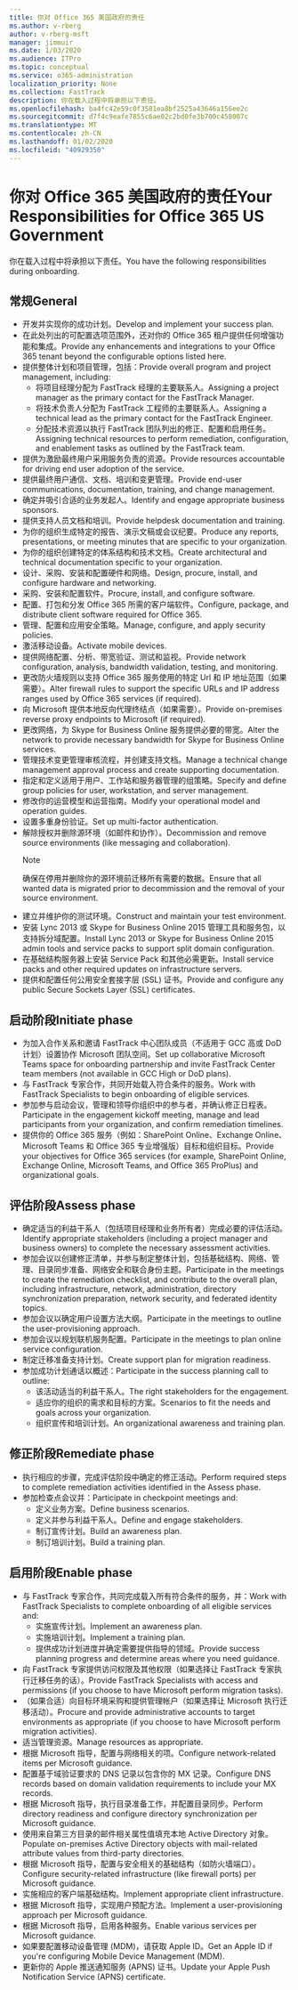 ```yaml
---
title: 你对 Office 365 美国政府的责任
ms.author: v-rberg
author: v-rberg-msft
manager: jimmuir
ms.date: 1/03/2020
ms.audience: ITPro
ms.topic: conceptual
ms.service: o365-administration
localization_priority: None
ms.collection: FastTrack
description: 你在载入过程中将承担以下责任。
ms.openlocfilehash: ba4fc42e59c0f3581ea8bf2525a43646a156ee2c
ms.sourcegitcommit: d7f4c9eafe7855c6ae02c2bd0fe3b700c458007c
ms.translationtype: MT
ms.contentlocale: zh-CN
ms.lasthandoff: 01/02/2020
ms.locfileid: "40929350"
---
```

# <a name="your-responsibilities-for-office-365-us-government"></a><span data-ttu-id="e8b32-103">你对 Office 365 美国政府的责任</span><span class="sxs-lookup"><span data-stu-id="e8b32-103">Your Responsibilities for Office 365 US Government</span></span>

<span data-ttu-id="e8b32-104">你在载入过程中将承担以下责任。</span><span class="sxs-lookup"><span data-stu-id="e8b32-104">You have the following responsibilities during onboarding.</span></span>
  
## <a name="general"></a><span data-ttu-id="e8b32-105">常规</span><span class="sxs-lookup"><span data-stu-id="e8b32-105">General</span></span>

- <span data-ttu-id="e8b32-106">开发并实现你的成功计划。</span><span class="sxs-lookup"><span data-stu-id="e8b32-106">Develop and implement your success plan.</span></span>   
- <span data-ttu-id="e8b32-107">在此处列出的可配置选项范围外，还对你的 Office 365 租户提供任何增强功能和集成。</span><span class="sxs-lookup"><span data-stu-id="e8b32-107">Provide any enhancements and integrations to your Office 365 tenant beyond the configurable options listed here.</span></span>    
- <span data-ttu-id="e8b32-108">提供整体计划和项目管理，包括：</span><span class="sxs-lookup"><span data-stu-id="e8b32-108">Provide overall program and project management, including:</span></span>     
  - <span data-ttu-id="e8b32-109">将项目经理分配为 FastTrack 经理的主要联系人。</span><span class="sxs-lookup"><span data-stu-id="e8b32-109">Assigning a project manager as the primary contact for the FastTrack Manager.</span></span>   
  - <span data-ttu-id="e8b32-110">将技术负责人分配为 FastTrack 工程师的主要联系人。</span><span class="sxs-lookup"><span data-stu-id="e8b32-110">Assigning a technical lead as the primary contact for the FastTrack Engineer.</span></span>  
  - <span data-ttu-id="e8b32-111">分配技术资源以执行 FastTrack 团队列出的修正、配置和启用任务。</span><span class="sxs-lookup"><span data-stu-id="e8b32-111">Assigning technical resources to perform remediation, configuration, and enablement tasks as outlined by the FastTrack team.</span></span>   
- <span data-ttu-id="e8b32-112">提供为激励最终用户采用服务负责的资源。</span><span class="sxs-lookup"><span data-stu-id="e8b32-112">Provide resources accountable for driving end user adoption of the service.</span></span>    
- <span data-ttu-id="e8b32-113">提供最终用户通信、文档、培训和变更管理。</span><span class="sxs-lookup"><span data-stu-id="e8b32-113">Provide end-user communications, documentation, training, and change management.</span></span>    
- <span data-ttu-id="e8b32-114">确定并吸引合适的业务发起人。</span><span class="sxs-lookup"><span data-stu-id="e8b32-114">Identify and engage appropriate business sponsors.</span></span>     
- <span data-ttu-id="e8b32-115">提供支持人员文档和培训。</span><span class="sxs-lookup"><span data-stu-id="e8b32-115">Provide helpdesk documentation and training.</span></span>     
- <span data-ttu-id="e8b32-116">为你的组织生成特定的报告、演示文稿或会议纪要。</span><span class="sxs-lookup"><span data-stu-id="e8b32-116">Produce any reports, presentations, or meeting minutes that are specific to your organization.</span></span>     
- <span data-ttu-id="e8b32-117">为你的组织创建特定的体系结构和技术文档。</span><span class="sxs-lookup"><span data-stu-id="e8b32-117">Create architectural and technical documentation specific to your organization.</span></span>     
- <span data-ttu-id="e8b32-118">设计、采购、安装和配置硬件和网络。</span><span class="sxs-lookup"><span data-stu-id="e8b32-118">Design, procure, install, and configure hardware and networking.</span></span>    
- <span data-ttu-id="e8b32-119">采购、安装和配置软件。</span><span class="sxs-lookup"><span data-stu-id="e8b32-119">Procure, install, and configure software.</span></span>     
- <span data-ttu-id="e8b32-120">配置、打包和分发 Office 365 所需的客户端软件。</span><span class="sxs-lookup"><span data-stu-id="e8b32-120">Configure, package, and distribute client software required for Office 365.</span></span>    
- <span data-ttu-id="e8b32-121">管理、配置和应用安全策略。</span><span class="sxs-lookup"><span data-stu-id="e8b32-121">Manage, configure, and apply security policies.</span></span>    
- <span data-ttu-id="e8b32-122">激活移动设备。</span><span class="sxs-lookup"><span data-stu-id="e8b32-122">Activate mobile devices.</span></span>    
- <span data-ttu-id="e8b32-123">提供网络配置、分析、带宽验证、测试和监视。</span><span class="sxs-lookup"><span data-stu-id="e8b32-123">Provide network configuration, analysis, bandwidth validation, testing, and monitoring.</span></span> 
- <span data-ttu-id="e8b32-124">更改防火墙规则以支持 Office 365 服务使用的特定 Url 和 IP 地址范围（如果需要）。</span><span class="sxs-lookup"><span data-stu-id="e8b32-124">Alter firewall rules to support the specific URLs and IP address ranges used by Office 365 services (if required).</span></span>
- <span data-ttu-id="e8b32-125">向 Microsoft 提供本地反向代理终结点（如果需要）。</span><span class="sxs-lookup"><span data-stu-id="e8b32-125">Provide on-premises reverse proxy endpoints to Microsoft (if required).</span></span>     
- <span data-ttu-id="e8b32-126">更改网络，为 Skype for Business Online 服务提供必要的带宽。</span><span class="sxs-lookup"><span data-stu-id="e8b32-126">Alter the network to provide necessary bandwidth for Skype for Business Online services.</span></span>   
- <span data-ttu-id="e8b32-127">管理技术变更管理审核流程，并创建支持文档。</span><span class="sxs-lookup"><span data-stu-id="e8b32-127">Manage a technical change management approval process and create supporting documentation.</span></span>    
- <span data-ttu-id="e8b32-128">指定和定义适用于用户、工作站和服务器管理的组策略。</span><span class="sxs-lookup"><span data-stu-id="e8b32-128">Specify and define group policies for user, workstation, and server management.</span></span>    
- <span data-ttu-id="e8b32-129">修改你的运营模型和运营指南。</span><span class="sxs-lookup"><span data-stu-id="e8b32-129">Modify your operational model and operation guides.</span></span>   
- <span data-ttu-id="e8b32-130">设置多重身份验证。</span><span class="sxs-lookup"><span data-stu-id="e8b32-130">Set up multi-factor authentication.</span></span>   
- <span data-ttu-id="e8b32-131">解除授权并删除源环境（如邮件和协作）。</span><span class="sxs-lookup"><span data-stu-id="e8b32-131">Decommission and remove source environments (like messaging and collaboration).</span></span> 
    > [!NOTE]
    > <span data-ttu-id="e8b32-132">确保在停用并删除你的源环境前迁移所有需要的数据。</span><span class="sxs-lookup"><span data-stu-id="e8b32-132">Ensure that all wanted data is migrated prior to decommission and the removal of your source environment.</span></span>   
- <span data-ttu-id="e8b32-133">建立并维护你的测试环境。</span><span class="sxs-lookup"><span data-stu-id="e8b32-133">Construct and maintain your test environment.</span></span>  
- <span data-ttu-id="e8b32-134">安装 Lync 2013 或 Skype for Business Online 2015 管理工具和服务包，以支持拆分域配置。</span><span class="sxs-lookup"><span data-stu-id="e8b32-134">Install Lync 2013 or Skype for Business Online 2015 admin tools and service packs to support split domain configuration.</span></span>    
- <span data-ttu-id="e8b32-135">在基础结构服务器上安装 Service Pack 和其他必需更新。</span><span class="sxs-lookup"><span data-stu-id="e8b32-135">Install service packs and other required updates on infrastructure servers.</span></span>     
- <span data-ttu-id="e8b32-136">提供和配置任何公用安全套接字层 (SSL) 证书。</span><span class="sxs-lookup"><span data-stu-id="e8b32-136">Provide and configure any public Secure Sockets Layer (SSL) certificates.</span></span> 
    
## <a name="initiate-phase"></a><span data-ttu-id="e8b32-137">启动阶段</span><span class="sxs-lookup"><span data-stu-id="e8b32-137">Initiate phase</span></span>

- <span data-ttu-id="e8b32-138">为加入合作关系和邀请 FastTrack 中心团队成员（不适用于 GCC 高或 DoD 计划）设置协作 Microsoft 团队空间。</span><span class="sxs-lookup"><span data-stu-id="e8b32-138">Set up collaborative Microsoft Teams space for onboarding partnership and invite FastTrack Center team members (not available in GCC High or DoD plans).</span></span>   
- <span data-ttu-id="e8b32-139">与 FastTrack 专家合作，共同开始载入符合条件的服务。</span><span class="sxs-lookup"><span data-stu-id="e8b32-139">Work with FastTrack Specialists to begin onboarding of eligible services.</span></span>    
- <span data-ttu-id="e8b32-140">参加参与启动会议，管理和领导你组织中的参与者，并确认修正日程表。</span><span class="sxs-lookup"><span data-stu-id="e8b32-140">Participate in the engagement kickoff meeting, manage and lead participants from your organization, and confirm remediation timelines.</span></span>    
- <span data-ttu-id="e8b32-141">提供你的 Office 365 服务（例如：SharePoint Online、Exchange Online、Microsoft Teams 和 Office 365 专业增强版）目标和组织目标。</span><span class="sxs-lookup"><span data-stu-id="e8b32-141">Provide your objectives for Office 365 services (for example, SharePoint Online, Exchange Online, Microsoft Teams, and Office 365 ProPlus) and organizational goals.</span></span>
    
## <a name="assess-phase"></a><span data-ttu-id="e8b32-142">评估阶段</span><span class="sxs-lookup"><span data-stu-id="e8b32-142">Assess phase</span></span>

- <span data-ttu-id="e8b32-143">确定适当的利益干系人（包括项目经理和业务所有者）完成必要的评估活动。</span><span class="sxs-lookup"><span data-stu-id="e8b32-143">Identify appropriate stakeholders (including a project manager and business owners) to complete the necessary assessment activities.</span></span>    
- <span data-ttu-id="e8b32-144">参加会议以创建修正清单，并参与制定整体计划，包括基础结构、网络、管理、目录同步准备、网络安全和联合身份主题。</span><span class="sxs-lookup"><span data-stu-id="e8b32-144">Participate in the meetings to create the remediation checklist, and contribute to the overall plan, including infrastructure, network, administration, directory synchronization preparation, network security, and federated identity topics.</span></span> 
- <span data-ttu-id="e8b32-145">参加会议以确定用户设置方法大纲。</span><span class="sxs-lookup"><span data-stu-id="e8b32-145">Participate in the meetings to outline the user-provisioning approach.</span></span>     
- <span data-ttu-id="e8b32-146">参加会议以规划联机服务配置。</span><span class="sxs-lookup"><span data-stu-id="e8b32-146">Participate in the meetings to plan online service configuration.</span></span>    
- <span data-ttu-id="e8b32-147">制定迁移准备支持计划。</span><span class="sxs-lookup"><span data-stu-id="e8b32-147">Create support plan for migration readiness.</span></span>    
- <span data-ttu-id="e8b32-148">参加成功计划通话以概述：</span><span class="sxs-lookup"><span data-stu-id="e8b32-148">Participate in the success planning call to outline:</span></span>   
  - <span data-ttu-id="e8b32-149">该活动适当的利益干系人。</span><span class="sxs-lookup"><span data-stu-id="e8b32-149">The right stakeholders for the engagement.</span></span>   
  - <span data-ttu-id="e8b32-150">适应你的组织的需求和目标的方案。</span><span class="sxs-lookup"><span data-stu-id="e8b32-150">Scenarios to fit the needs and goals across your organization.</span></span>   
  - <span data-ttu-id="e8b32-151">组织宣传和培训计划。</span><span class="sxs-lookup"><span data-stu-id="e8b32-151">An organizational awareness and training plan.</span></span>
    
## <a name="remediate-phase"></a><span data-ttu-id="e8b32-152">修正阶段</span><span class="sxs-lookup"><span data-stu-id="e8b32-152">Remediate phase</span></span>

- <span data-ttu-id="e8b32-153">执行相应的步骤，完成评估阶段中确定的修正活动。</span><span class="sxs-lookup"><span data-stu-id="e8b32-153">Perform required steps to complete remediation activities identified in the Assess phase.</span></span>  
- <span data-ttu-id="e8b32-154">参加检查点会议并：</span><span class="sxs-lookup"><span data-stu-id="e8b32-154">Participate in checkpoint meetings and:</span></span>   
  - <span data-ttu-id="e8b32-155">定义业务方案。</span><span class="sxs-lookup"><span data-stu-id="e8b32-155">Define business scenarios.</span></span>  
  - <span data-ttu-id="e8b32-156">定义并参与利益干系人。</span><span class="sxs-lookup"><span data-stu-id="e8b32-156">Define and engage stakeholders.</span></span>  
  - <span data-ttu-id="e8b32-157">制订宣传计划。</span><span class="sxs-lookup"><span data-stu-id="e8b32-157">Build an awareness plan.</span></span> 
  - <span data-ttu-id="e8b32-158">制订培训计划。</span><span class="sxs-lookup"><span data-stu-id="e8b32-158">Build a training plan.</span></span>
    
## <a name="enable-phase"></a><span data-ttu-id="e8b32-159">启用阶段</span><span class="sxs-lookup"><span data-stu-id="e8b32-159">Enable phase</span></span>

- <span data-ttu-id="e8b32-160">与 FastTrack 专家合作，共同完成载入所有符合条件的服务，并：</span><span class="sxs-lookup"><span data-stu-id="e8b32-160">Work with FastTrack Specialists to complete onboarding of all eligible services and:</span></span>  
  - <span data-ttu-id="e8b32-161">实施宣传计划。</span><span class="sxs-lookup"><span data-stu-id="e8b32-161">Implement an awareness plan.</span></span>   
  - <span data-ttu-id="e8b32-162">实施培训计划。</span><span class="sxs-lookup"><span data-stu-id="e8b32-162">Implement a training plan.</span></span>   
  - <span data-ttu-id="e8b32-163">提供成功计划进度并确定需要提供指导的领域。</span><span class="sxs-lookup"><span data-stu-id="e8b32-163">Provide success planning progress and determine areas where you need guidance.</span></span>  
- <span data-ttu-id="e8b32-164">向 FastTrack 专家提供访问权限及其他权限（如果选择让 FastTrack 专家执行迁移任务的话）。</span><span class="sxs-lookup"><span data-stu-id="e8b32-164">Provide FastTrack Specialists with access and permissions (if you choose to have Microsoft perform migration tasks).</span></span>   
- <span data-ttu-id="e8b32-165">（如果合适）向目标环境采购和提供管理帐户（如果选择让 Microsoft 执行迁移活动）。</span><span class="sxs-lookup"><span data-stu-id="e8b32-165">Procure and provide administrative accounts to target environments as appropriate (if you choose to have Microsoft perform migration activities).</span></span>    
- <span data-ttu-id="e8b32-166">适当管理资源。</span><span class="sxs-lookup"><span data-stu-id="e8b32-166">Manage resources as appropriate.</span></span>     
- <span data-ttu-id="e8b32-167">根据 Microsoft 指导，配置与网络相关的项。</span><span class="sxs-lookup"><span data-stu-id="e8b32-167">Configure network-related items per Microsoft guidance.</span></span>    
- <span data-ttu-id="e8b32-168">配置基于域验证要求的 DNS 记录以包含你的 MX 记录。</span><span class="sxs-lookup"><span data-stu-id="e8b32-168">Configure DNS records based on domain validation requirements to include your MX records.</span></span>    
- <span data-ttu-id="e8b32-169">根据 Microsoft 指导，执行目录准备工作，并配置目录同步。</span><span class="sxs-lookup"><span data-stu-id="e8b32-169">Perform directory readiness and configure directory synchronization per Microsoft guidance.</span></span>   
- <span data-ttu-id="e8b32-170">使用来自第三方目录的邮件相关属性值填充本地 Active Directory 对象。</span><span class="sxs-lookup"><span data-stu-id="e8b32-170">Populate on-premises Active Directory objects with mail-related attribute values from third-party directories.</span></span>    
- <span data-ttu-id="e8b32-171">根据 Microsoft 指导，配置与安全相关的基础结构（如防火墙端口）。</span><span class="sxs-lookup"><span data-stu-id="e8b32-171">Configure security-related infrastructure (like firewall ports) per Microsoft guidance.</span></span>    
- <span data-ttu-id="e8b32-172">实施相应的客户端基础结构。</span><span class="sxs-lookup"><span data-stu-id="e8b32-172">Implement appropriate client infrastructure.</span></span>   
- <span data-ttu-id="e8b32-173">根据 Microsoft 指导，实现用户预配方法。</span><span class="sxs-lookup"><span data-stu-id="e8b32-173">Implement a user-provisioning approach per Microsoft guidance.</span></span>    
- <span data-ttu-id="e8b32-174">根据 Microsoft 指导，启用各种服务。</span><span class="sxs-lookup"><span data-stu-id="e8b32-174">Enable various services per Microsoft guidance.</span></span>    
- <span data-ttu-id="e8b32-175">如果要配置移动设备管理 (MDM)，请获取 Apple ID。</span><span class="sxs-lookup"><span data-stu-id="e8b32-175">Get an Apple ID if you're configuring Mobile Device Management (MDM).</span></span>   
- <span data-ttu-id="e8b32-176">更新你的 Apple 推送通知服务 (APNS) 证书。</span><span class="sxs-lookup"><span data-stu-id="e8b32-176">Update your Apple Push Notification Service (APNS) certificate.</span></span>
    

  

